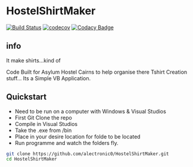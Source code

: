 # HostelShirtMaker
[![Build Status](https://travis-ci.org/alectronic0/HostelShirtMaker.svg?branch=master)](https://travis-ci.org/alectronic0/HostelShirtMaker)
[![codecov](https://codecov.io/gh/alectronic0/HostelShirtMaker/branch/master/graph/badge.svg)](https://codecov.io/gh/alectronic0/HostelShirtMaker)
[![Codacy Badge](https://api.codacy.com/project/badge/Grade/127b38168e5343f2b858221b6455977a)](https://www.codacy.com/app/alectronic0/HostelShirtMaker)
## info
It make shirts...kind of

Code Built for Asylum Hostel Cairns to help organise there Tshirt Creation stuff...
Its a Simple VB Application.

## Quickstart
- Need to be run on a computer with Windows & Visual Studios 
- First Git Clone the repo
- Compile in Visual Studios
- Take the .exe from /bin
- Place in your desire location for folde to be located
- Run programme and watch the folders fly.

```bash
git clone https://github.com/alectronic0/HostelShirtMaker.git
cd HostelShirtMaker
```
